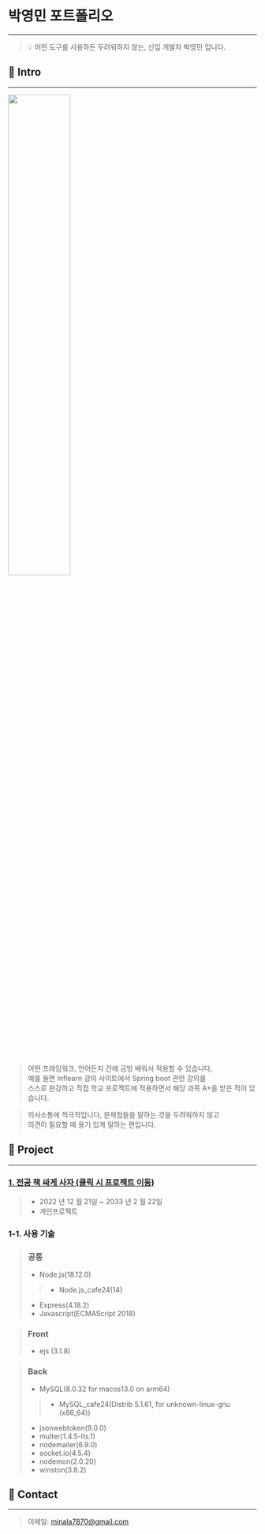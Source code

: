 # 박영민 포트폴리오
---
>:bulb: 어떤 도구를 사용하든 두려워하지 않는, 신입 개발자 박영민 입니다.

## :deciduous_tree: Intro
---
<img src="https://user-images.githubusercontent.com/73753121/217274979-da743400-f60e-4036-abcc-ab0ded0f6f2b.jpg" width="50%" height="auto">

>어떤 프레임워크, 언어든지 간에 금방 배워서 적용할 수 있습니다,<br>
>예를 들면 Inflearn 강의 사이트에서 Spring boot 관련 강의를<br>
>스스로 완강하고 직접 학교 프로젝트에 적용하면서 해당 과목 A+을 받은 적이 있습니다.
  
>의사소통에 적극적입니다, 문제점들을 말하는 것을 두려워하지 않고<br>
>의견이 필요할 때 용기 있게 말하는 편입니다.

## :deciduous_tree: Project
---
### <a href="https://github.com/yeongmin7870/board">1. 전공 책 싸게 사자 (클릭 시 프로젝트 이동)</a>

>- 2022 년 12 월 21일 ~ 2033 년 2 월 22일
>- 개인프로젝트

### 1-1. 사용 기술

>### 공통
>- Node.js(18.12.0)
>>- Node.js_cafe24(14)
>- Express(4.18.2)
>- Javascript(ECMAScript 2018)

>### Front
>- ejs (3.1.8)

>### Back
>- MySQL(8.0.32 for macos13.0 on arm64)
>>- MySQL_cafe24(Distrib 5.1.61, for unknown-linux-gnu (x86_64))
>- jsonwebtoken(9.0.0)
>- multer(1.4.5-lts.1)
>- nodemailer(6.9.0)
>- socket.io(4.5.4)
>- nodemon(2.0.20)
>- winston(3.8.2)

## :deciduous_tree: Contact
---
>이메일: minala7870@gmail.com




